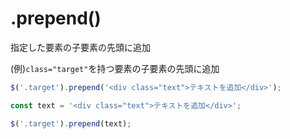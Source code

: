 # .prepend()
  
指定した要素の子要素の先頭に追加
  
(例)`class="target"`を持つ要素の子要素の先頭に追加
  
```js
$('.target').prepend('<div class="text">テキストを追加</div>');
```
```js
const text = '<div class="text">テキストを追加</div>';

$('.target').prepend(text);
```
